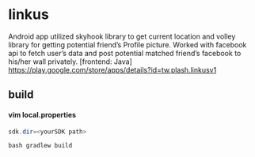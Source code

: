 # linkus
Android app utilized skyhook library to get current location and volley library 
for getting potential friend’s Profile picture. 
Worked with facebook api to fetch user’s data and post potential 
matched friend’s facebook to his/her wall privately. [frontend: Java]  
https://play.google.com/store/apps/details?id=tw.plash.linkusv1

## build
#### vim local.properties
```java
sdk.dir=<yourSDK path>
```
```
bash gradlew build
```

